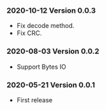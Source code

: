 ### 2020-10-12 Version 0.0.3
* Fix decode method.
* Fix CRC.

### 2020-08-03 Version 0.0.2

* Support Bytes IO

### 2020-05-21 Version 0.0.1
* First release